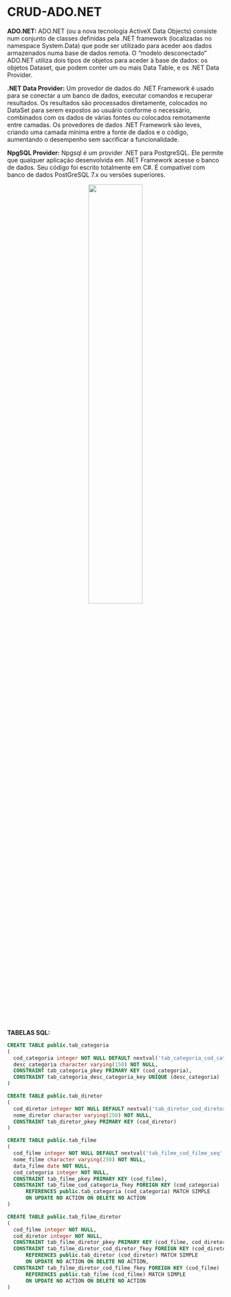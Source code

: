 # CRUD-ADO.NET

**ADO.NET:** ADO.NET (ou a nova tecnologia ActiveX Data Objects) consiste num conjunto de classes definidas pela .NET framework (localizadas no namespace System.Data) que pode ser utilizado para aceder aos dados armazenados numa base de dados remota.
O “modelo desconectado” ADO.NET utiliza dois tipos de objetos para aceder à base de dados: os objetos Dataset, que podem conter um ou mais Data Table, e os .NET Data Provider.

**.NET Data Provider:** Um provedor de dados do .NET Framework é usado para se conectar a um banco de dados, executar comandos e recuperar resultados. Os resultados são processados diretamente, colocados no DataSet para serem expostos ao usuário conforme o necessário, combinados com os dados de várias fontes ou colocados remotamente entre camadas. Os provedores de dados .NET Framework são leves, criando uma camada mínima entre a fonte de dados e o código, aumentando o desempenho sem sacrificar a funcionalidade.

**NpgSQL Provider:** Npgsql é um provider .NET para PostgreSQL. Ele permite que qualquer aplicação desenvolvida em .NET Framework acesse o banco de dados. Seu código foi escrito totalmente em C#. É compatível com banco de dados PostGreSQL 7.x ou versões superiores.

<p align="center">

<img src="https://image.slidesharecdn.com/ado-160824160940/95/adonet-tutorial-5-638.jpg?cb=1472055843" width="50%" height="50%"/>

</p>

**TABELAS SQL:**

```SQL
CREATE TABLE public.tab_categoria
(
  cod_categoria integer NOT NULL DEFAULT nextval('tab_categoria_cod_categoria_seq'::regclass),
  desc_categoria character varying(150) NOT NULL,
  CONSTRAINT tab_categoria_pkey PRIMARY KEY (cod_categoria),
  CONSTRAINT tab_categoria_desc_categoria_key UNIQUE (desc_categoria)
)
```
```SQL
CREATE TABLE public.tab_diretor
(
  cod_diretor integer NOT NULL DEFAULT nextval('tab_diretor_cod_diretor_seq'::regclass),
  nome_diretor character varying(250) NOT NULL,
  CONSTRAINT tab_diretor_pkey PRIMARY KEY (cod_diretor)
)
```

```SQL
CREATE TABLE public.tab_filme
(
  cod_filme integer NOT NULL DEFAULT nextval('tab_filme_cod_filme_seq'::regclass),
  nome_filme character varying(250) NOT NULL,
  data_filme date NOT NULL,
  cod_categoria integer NOT NULL,
  CONSTRAINT tab_filme_pkey PRIMARY KEY (cod_filme),
  CONSTRAINT tab_filme_cod_categoria_fkey FOREIGN KEY (cod_categoria)
      REFERENCES public.tab_categoria (cod_categoria) MATCH SIMPLE
      ON UPDATE NO ACTION ON DELETE NO ACTION
)
```

```SQL
CREATE TABLE public.tab_filme_diretor
(
  cod_filme integer NOT NULL,
  cod_diretor integer NOT NULL,
  CONSTRAINT tab_filme_diretor_pkey PRIMARY KEY (cod_filme, cod_diretor),
  CONSTRAINT tab_filme_diretor_cod_diretor_fkey FOREIGN KEY (cod_diretor)
      REFERENCES public.tab_diretor (cod_diretor) MATCH SIMPLE
      ON UPDATE NO ACTION ON DELETE NO ACTION,
  CONSTRAINT tab_filme_diretor_cod_filme_fkey FOREIGN KEY (cod_filme)
      REFERENCES public.tab_filme (cod_filme) MATCH SIMPLE
      ON UPDATE NO ACTION ON DELETE NO ACTION
)
```


